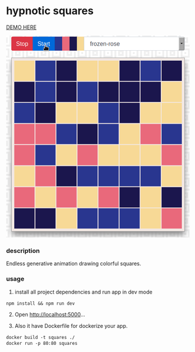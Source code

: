 # hypnotic squares
[DEMO HERE](https://hypnotic-squares.netlify.app)

![](https://github.com/ganochenkodg/hypnotic-squares/blob/main/screenshot.gif)

### description
Endless generative animation drawing colorful squares.

### usage

1. install all project dependencies and run app in dev mode

```
npm install && npm run dev
```
2. Open [http://localhost:5000](http://localhost:5000)...

3. Also it have Dockerfile for dockerize your app.

```
docker build -t squares ./
docker run -p 80:80 squares
```
